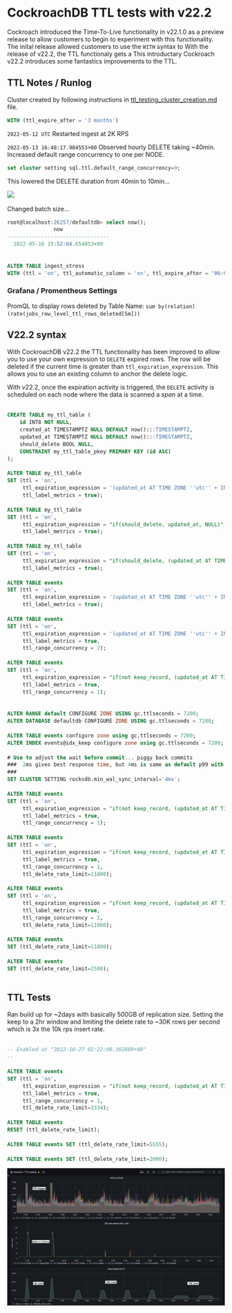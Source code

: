 # CockroachDB TTL tests with v22.2

Cockroach introduced the Time-To-Live functionality in v22.1.0 as a preview release to allow customers to begin to experiment with this functionality.  The inital release allowed customers to use the `WITH` syntax to With the release of v22.2, the TTL functionaly gets a   This introductary Cockroach v22.2 introduces some fantastics improvements to the TTL.

## TTL Notes / Runlog

Cluster created by following instructions in [ttl_testing_cluster_creation.md](ttl_testing_cluster_creation.md) file.

```sql
WITH (ttl_expire_after = '3 months')
```

`2022-05-12 UTC`  Restarted ingest at 2K RPS

`2022-05-13 16:48:17.984553+00` 
Observed hourly DELETE taking ~40min.  Increased default range concurrency to one per NODE.

```sql
set cluster setting sql.ttl.default_range_concurrency=9;
```

This lowered the DELETE duration from 40min to 10min...

![](TTL_increase_concurrency.png)

Changed batch size...

```sql
root@localhost:26257/defaultdb> select now();
               now
---------------------------------
  2022-05-16 15:52:04.654053+00


ALTER TABLE ingest_stress
WITH (ttl = 'on', ttl_automatic_column = 'on', ttl_expire_after = '06:00:00':::INTERVAL, ttl_job_cron = '@hourly', ttl_label_metrics = true, ttl_delete_batch_size = 1000);
```

### Grafana / Promentheus Settings

PromQL to display rows deleted by Table Name:
    `sum by(relation) (rate(jobs_row_level_ttl_rows_deleted[5m]))`


## V22.2 syntax

With CockroachDB v22.2 the TTL functionality has been improved to allow you to use your own expression to `DELETE` expired rows.  The row will be deleted if the current time is greater than `ttl_expiration_expression`.  This allows you to use an existing column to anchor the delete logic.

With v22.2, once the expiration activity is triggered, the `DELETE` activity is scheduled on each node where the data is scanned a _span_ at a time.

```sql

CREATE TABLE my_ttl_table (
    id INT8 NOT NULL,
    created_at TIMESTAMPTZ NULL DEFAULT now():::TIMESTAMPTZ,
    updated_at TIMESTAMPTZ NULL DEFAULT now():::TIMESTAMPTZ,
    should_delete BOOL NULL,
    CONSTRAINT my_ttl_table_pkey PRIMARY KEY (id ASC)
);

ALTER TABLE my_ttl_table 
SET (ttl = 'on', 
     ttl_expiration_expression = '(updated_at AT TIME ZONE ''utc'' + INTERVAL ''2h'') AT TIME ZONE ''utc''',
     ttl_label_metrics = true);

ALTER TABLE my_ttl_table 
SET (ttl = 'on', 
     ttl_expiration_expression = "if(should_delete, updated_at, NULL)",
     ttl_label_metrics = true);

ALTER TABLE my_ttl_table 
SET (ttl = 'on', 
     ttl_expiration_expression = "if(should_delete, (updated_at AT TIME ZONE 'utc' + INTERVAL '10m') AT TIME ZONE 'utc', NULL)",
     ttl_label_metrics = true);

ALTER TABLE events 
SET (ttl = 'on', 
     ttl_expiration_expression = '(updated_at AT TIME ZONE ''utc'' + INTERVAL ''2h'') AT TIME ZONE ''utc''',
     ttl_label_metrics = true);

ALTER TABLE events 
SET (ttl = 'on', 
     ttl_expiration_expression = '(updated_at AT TIME ZONE ''utc'' + INTERVAL ''2h'') AT TIME ZONE ''utc''',
     ttl_label_metrics = true,
     ttl_range_concurrency = 2);

ALTER TABLE events 
SET (ttl = 'on', 
     ttl_expiration_expression = "if(not keep_record, (updated_at AT TIME ZONE 'utc' + INTERVAL '2h') AT TIME ZONE 'utc', NULL)",
     ttl_label_metrics = true,
     ttl_range_concurrency = 1);


ALTER RANGE default CONFIGURE ZONE USING gc.ttlseconds = 7200;
ALTER DATABASE defaultdb CONFIGURE ZONE USING gc.ttlseconds = 7200;

ALTER TABLE events configure zone using gc.ttlseconds = 7200;
ALTER INDEX events@idx_keep configure zone using gc.ttlseconds = 7200;

# Use to adjust the wait before commit... piggy back commits
###  2ms gives best response time, but 4ms is same as default p99 with 1/2 the IOPS!!!
###
SET CLUSTER SETTING rocksdb.min_wal_sync_interval='4ms';

ALTER TABLE events 
SET (ttl = 'on', 
     ttl_expiration_expression = "if(not keep_record, (updated_at AT TIME ZONE 'utc' + INTERVAL '2h') AT TIME ZONE 'utc', NULL)",
     ttl_label_metrics = true,
     ttl_range_concurrency = 1);

ALTER TABLE events 
SET (ttl = 'on', 
     ttl_expiration_expression = "if(not keep_record, (updated_at AT TIME ZONE 'utc' + INTERVAL '2h') AT TIME ZONE 'utc', NULL)",
     ttl_label_metrics = true,
     ttl_range_concurrency = 1,
     ttl_delete_rate_limit=11000);

ALTER TABLE events 
SET (ttl = 'on', 
     ttl_expiration_expression = "if(not keep_record, (updated_at AT TIME ZONE 'utc' + INTERVAL '2h') AT TIME ZONE 'utc', NULL)",
     ttl_label_metrics = true,
     ttl_range_concurrency = 1,
     ttl_delete_rate_limit=11000);

ALTER TABLE events 
SET (ttl_delete_rate_limit=11000);

ALTER TABLE events
SET (ttl_delete_rate_limit=2500);



```

## TTL Tests

Ran build up for ~2days with basically 500GB of replication size.  Setting the keep to a 2hr window and limiting the delete rate to ~30K rows per second which is 3x the 10k rps insert rate.



```sql
  
-- Enabled at "2022-10-27 02:22:00.302889+00"
--

ALTER TABLE events 
SET (ttl = 'on', 
     ttl_expiration_expression = "if(not keep_record, (updated_at AT TIME ZONE 'utc' + INTERVAL '2h') AT TIME ZONE 'utc', NULL)",
     ttl_label_metrics = true,
     ttl_range_concurrency = 1,
     ttl_delete_rate_limit=3334);

ALTER TABLE events 
RESET (ttl_delete_rate_limit);

ALTER TABLE events SET (ttl_delete_rate_limit=5555);

ALTER TABLE events SET (ttl_delete_rate_limit=2000);

```

![](ttl_limit_delete_rps.png)